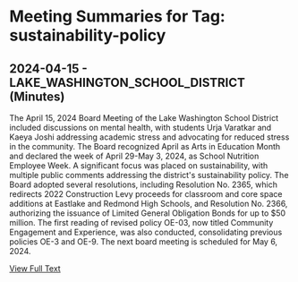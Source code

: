 # Meeting Summaries for Tag: sustainability-policy

## 2024-04-15 - LAKE_WASHINGTON_SCHOOL_DISTRICT (Minutes)

The April 15, 2024 Board Meeting of the Lake Washington School District included discussions on mental health, with students Urja Varatkar and Kaeya Joshi addressing academic stress and advocating for reduced stress in the community. The Board recognized April as Arts in Education Month and declared the week of April 29-May 3, 2024, as School Nutrition Employee Week. A significant focus was placed on sustainability, with multiple public comments addressing the district's sustainability policy. The Board adopted several resolutions, including Resolution No. 2365, which redirects 2022 Construction Levy proceeds for classroom and core space additions at Eastlake and Redmond High Schools, and Resolution No. 2366, authorizing the issuance of Limited General Obligation Bonds for up to $50 million. The first reading of revised policy OE-03, now titled Community Engagement and Experience, was also conducted, consolidating previous policies OE-3 and OE-9. The next board meeting is scheduled for May 6, 2024.

[View Full Text](https://raw.githubusercontent.com/VoronoiPerspectives/WashingtonStateSchoolBoardExplorer/refs/heads/main/data/countries/usa/states/wa/counties/king/school_boards/lake_washington_school_district/2024/2024-04-15-minutes.txt)


